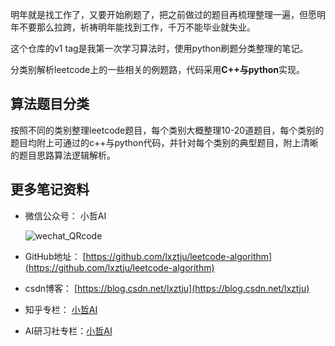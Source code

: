 ﻿明年就是找工作了，又要开始刷题了，把之前做过的题目再梳理整理一遍，但愿明年不要那么拉跨，祈祷明年能找到工作，千万不能毕业就失业。

这个仓库的v1 tag是我第一次学习算法时，使用python刷题分类整理的笔记。



分类别解析leetcode上的一些相关的例题路，代码采用**C++与python**实现。



## 算法题目分类

按照不同的类别整理leetcode题目，每个类别大概整理10-20道题目，每个类别的题目均附上可通过的c++与python代码，并针对每个类别的典型题目，附上清晰的题目思路算法逻辑解析。











## 更多笔记资料

* 微信公众号： 小哲AI

  ![wechat_QRcode](https://img-blog.csdnimg.cn/20210103143924819.jpg)

* GitHub地址： [https://github.com/lxztju/leetcode-algorithm](https://github.com/lxztju/leetcode-algorithm)

* csdn博客： [https://blog.csdn.net/lxztju](https://blog.csdn.net/lxztju)
* 知乎专栏： [小哲AI](https://www.zhihu.com/column/c_1101089619118026752)
* AI研习社专栏：[小哲AI](https://www.yanxishe.com/column/109)

